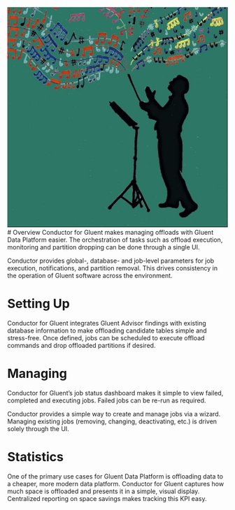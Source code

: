 <img src="img/conductor-m-512.jpg" alt="Conductor for Gluent">
# Overview
Conductor for Gluent makes managing offloads with Gluent Data Platform easier. The orchestration of tasks such as offload execution, monitoring and partition dropping can be done through a single UI.

Conductor provides global-, database- and job-level parameters for job execution, notifications, and partition removal. This drives consistency in the operation of Gluent software across the environment.


# Setting Up

Conductor for Gluent integrates Gluent Advisor findings with existing database information to make offloading candidate tables simple and stress-free. Once defined, jobs can be scheduled to execute offload commands and drop offloaded partitions if desired.

# Managing

Conductor for Gluent’s job status dashboard makes it simple to view failed, completed and executing jobs. Failed jobs can be re-run as required.

Conductor provides a simple way to create and manage jobs via a wizard. Managing existing jobs (removing, changing, deactivating, etc.) is driven solely through the UI.

# Statistics

One of the primary use cases for Gluent Data Platform is offloading data to a cheaper, more modern data platform. Conductor for Gluent captures how much space is offloaded and presents it in a simple, visual display. Centralized reporting on space savings makes tracking this KPI easy.

